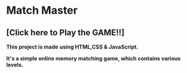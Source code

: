 # Match Master

## <b> [Click here to Play the GAME!!]


This project is made using HTML,CSS &amp; JavaScript.

It's a simple online memory matching game, which contains various levels.
<br>